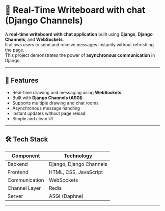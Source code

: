 # 💬 Real-Time Writeboard with chat (Django Channels)

A **real-time writeboard with chat application** built using **Django**, **Django Channels**, and **WebSockets**.  
It allows users to send and receive messages instantly without refreshing the page.  
This project demonstrates the power of **asynchronous communication** in Django.

---

## 🚀 Features

- Real-time drawing and messaging using **WebSockets**
- Built with **Django Channels (ASGI)**
- Supports multiple drawing and chat rooms
- Asynchronous message handling
- Instant updates without page reload
- Simple and clean UI 

---

## 🛠️ Tech Stack

| Component | Technology |
|------------|-------------|
| Backend | Django, Django Channels |
| Frontend | HTML, CSS, JavaScript |
| Communication | WebSockets |
| Channel Layer | Redis  |
| Server | ASGI (Daphne) |

---

